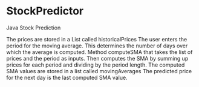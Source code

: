 # StockPredictor
Java Stock Prediction

The prices are stored in a List<Double> called historicalPrices
The user enters the period for the moving average. 
This determines the number of days over which the average is computed.
Method computeSMA that takes the list of prices and the period as inputs.
Then computes the SMA by summing up prices for each period and dividing by the period length.
The computed SMA values are stored in a list called movingAverages
The predicted price for the next day is the last computed SMA value.

